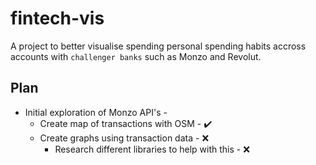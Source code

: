 # fintech-vis
A project to better visualise spending personal spending habits accross accounts with `challenger banks` such as Monzo and Revolut.

## Plan
- Initial exploration of Monzo API's - 
  - Create map of transactions with OSM - :heavy_check_mark:
  - Create graphs using transaction data - :x:
    - Research different libraries to help with this - :x:
